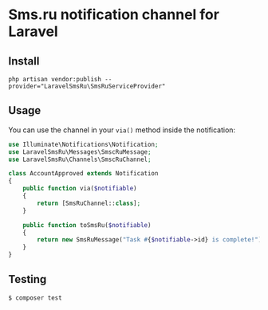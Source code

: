 # Sms.ru notification channel for Laravel

## Install
```
php artisan vendor:publish --provider="LaravelSmsRu\SmsRuServiceProvider"
```

## Usage

You can use the channel in your `via()` method inside the notification:

```php
use Illuminate\Notifications\Notification;
use LaravelSmsRu\Messages\SmscRuMessage;
use LaravelSmsRu\Channels\SmscRuChannel;

class AccountApproved extends Notification
{
    public function via($notifiable)
    {
        return [SmsRuChannel::class];
    }

    public function toSmsRu($notifiable)
    {
        return new SmsRuMessage("Task #{$notifiable->id} is complete!");
    }
}
```

## Testing

``` bash
$ composer test
```
